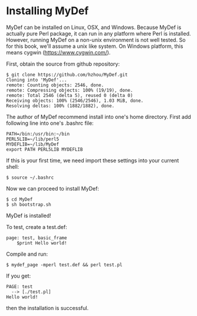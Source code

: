 Installing MyDef
================

MyDef can be installed on Linux, OSX, and Windows. Because MyDef is actually pure Perl package, it can run in any platform where Perl is installed. However, running MyDef on a non-unix environment is not well tested. So for this book, we'll assume a unix like system. On Windows platform, this means cygwin (https://www.cygwin.com/).

First, obtain the source from github repository:

    $ git clone https://github.com/hzhou/MyDef.git
    Cloning into 'MyDef'...
    remote: Counting objects: 2546, done.
    remote: Compressing objects: 100% (19/19), done.
    remote: Total 2546 (delta 5), reused 0 (delta 0)
    Receiving objects: 100% (2546/2546), 1.03 MiB, done.
    Resolving deltas: 100% (1882/1882), done.

The author of MyDef recommend install into one's home directory. First add following line into one's .bashrc file:

    PATH=/bin:/usr/bin:~/bin
    PERL5LIB=~/lib/perl5
    MYDEFLIB=~/lib/MyDef
    export PATH PERL5LIB MYDEFLIB

If this is your first time, we need import these settings into your current shell:
    
    $ source ~/.bashrc
    
Now we can proceed to install MyDef:

    $ cd MyDef
    $ sh bootstrap.sh
    
MyDef is installed!

To test, create a test.def:

    page: test, basic_frame
        $print Hello world!
        
Compile and run:

    $ mydef_page -mperl test.def && perl test.pl
    
If you get:

    PAGE: test
      --> [./test.pl]
    Hello world!
    
then the installation is successful.
